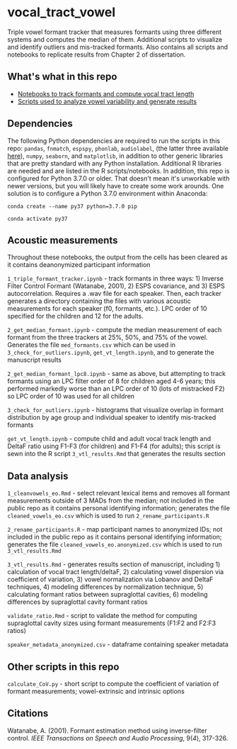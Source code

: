 # vocal_tract_vowel

Triple vowel formant tracker that measures formants using three different systems and computes the median of them. Additional scripts to visualize and identify outliers and mis-tracked formants. Also contains all scripts and notebooks to replicate results from Chapter 2 of dissertation.  


## What's what in this repo

* [Notebooks to track formants and compute vocal tract length](#acoustic-measurements)
* [Scripts used to analyze vowel variability and generate results](#data-analysis)


## Dependencies

The following Python dependencies are required to run the scripts in this repo: `pandas`, `fnmatch`, `espspy`, `phonlab`, `audiolabel`, (the latter three available [here](https://github.com/rsprouse)), `numpy`, `seaborn`, and `matplotlib`, in addition to other generic libraries that are pretty standard with any Python installation. Additional R libraries are needed and are listed in the R scripts/notebooks. In addition, this repo is configured for Python 3.7.0 or older. That doesn't mean it's unworkable with newer versions, but you will likely have to create some work arounds. One solution is to configure a Python 3.7.0 environment within Anaconda:

`conda create --name py37 python=3.7.0 pip`

`conda activate py37`


## Acoustic measurements
Throughout these notebooks, the output from the cells has been cleared as it contains deanonymized participant information

`1_triple_formant_tracker.ipynb` - track formants in three ways: 1) Inverse Filter Control Formant (Watanabe, 2001), 2) ESPS covariance, and 3) ESPS autocorrelation. Requires a .wav file for each speaker. Then, each tracker generates a directory containing the files with various acoustic measurements for each speaker (f0, formants, etc.). LPC order of 10 specified for the children and 12 for the adults.

`2_get_median_formant.ipynb` - compute the median measurement of each formant from the three trackers at 25%, 50%, and 75% of the vowel. Generates the file `med_formants.csv` which can be used in `3_check_for_outliers.ipynb`, `get_vt_length.ipynb`, and to generate the manuscript results

`2_get_median_formant_lpc8.ipynb` - same as above, but attempting to track formants using an LPC filter order of 8 for children aged 4-6 years; this performed markedly worse than an LPC order of 10 (lots of mistracked F2) so LPC order of 10 was used for all children

`3_check_for_outliers.ipynb` - histograms that visualize overlap in formant distribution by age group and individual speaker to identify mis-tracked formants 

`get_vt_length.ipynb` - compute child and adult vocal track length and DeltaF ratio using F1-F3 (for children) and F1-F4 (for adults); this script is sewn into the R script `3_vtl_results.Rmd` that generates the results section


## Data analysis

`1_cleanvowels_eo.Rmd` - select relevant lexical items and removes all formant measurements outside of 3 MADs from the median; not included in the public repo as it contains personal identifying information; generates the file `cleaned_vowels_eo.csv` which is used to run `2_rename_participants.R`

`2_rename_participants.R` - map participant names to anonymized IDs; not included in the public repo as it contains personal identifying information; generates the file `cleaned_vowels_eo.anonymized.csv` which is used to run `3_vtl_results.Rmd`

`3_vtl_results.Rmd` - generates results section of manuscript, including 1) calculation of vocal tract length/deltaF, 2) calculating vowel dispersion via coefficient of variation, 3) vowel normalization via Lobanov and DeltaF techniques, 4) modeling differences by normalization technique, 5) calculating formant ratios between supraglottal cavities, 6) modeling differences by supraglottal cavity formant ratios

`validate_ratio.Rmd` - script to validate the method for computing supraglottal cavity sizes using formant measurements (F1:F2 and F2:F3 ratios) 

`speaker_metadata_anonymized.csv` - dataframe containing speaker metadata


## Other scripts in this repo

`calculate_CoV.py` - short script to compute the coefficient of variation of formant measurements; vowel-extrinsic and intrinsic options

## Citations

Watanabe, A. (2001). Formant estimation method using inverse-filter control. _IEEE Transactions on Speech and Audio Processing_, 9(_4_), 317-326.



